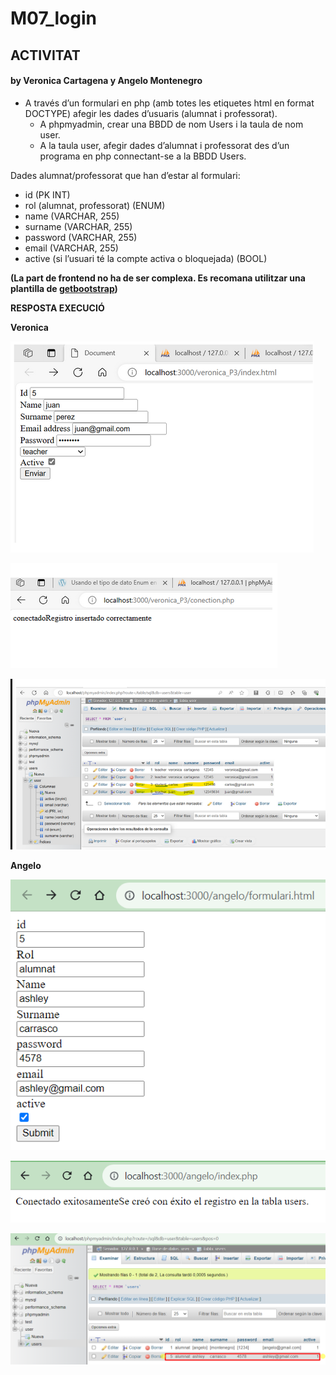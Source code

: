 # M07_login
## ACTIVITAT
#### by Veronica Cartagena y Angelo Montenegro
- A través d’un formulari en php (amb totes les etiquetes html en format DOCTYPE) afegir les dades d’usuaris (alumnat i professorat).                                        
  - A phpmyadmin, crear una BBDD de nom Users i la taula de nom user.   
  - A la taula user, afegir dades d’alumnat i professorat des d’un programa en php connectant-se a la BBDD Users. 

Dades alumnat/professorat que han d’estar al formulari: 

* id (PK INT)
* rol (alumnat, professorat) (ENUM)
* name (VARCHAR, 255)
* surname (VARCHAR, 255)
* password (VARCHAR, 255)
* email (VARCHAR, 255)
* active (si l’usuari té la compte activa o bloquejada) (BOOL)

**(La part de frontend no ha de ser complexa. Es recomana utilitzar una plantilla de [getbootstrap](https://getbootstrap.com/docs/5.3/getting-started/introduction/))**

**RESPOSTA EXECUCIÓ**


**Veronica**

![imagen_ejecucion](img/ejecucion_ejercicio.png)  

![imagen_respuesta](img/respuesta_ejercicio.png)

![imagen_baseDatos](/img/base_datos_ejercicio.png)


**Angelo**

![imagen_ejecucion](img/ingreso_form_ang.png)  

![imagen_respuesta](img/confirmacion_conexion_ingreso_ang.png)

![imagen_baseDatos](/img/ingresobd_ang.png)

